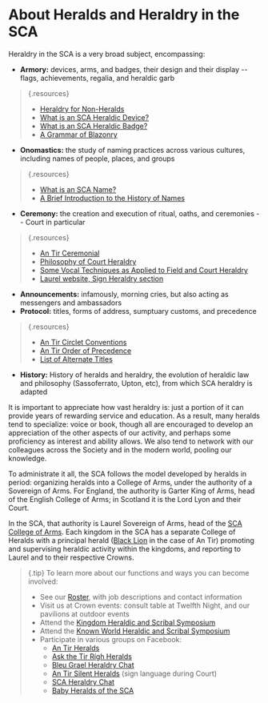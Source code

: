 # About Heralds and Heraldry in the SCA

Heraldry in the SCA is a very broad subject, encompassing:

* __Armory:__ devices, arms, and badges, their design and their display -- flags, achievements, regalia, and heraldic garb

> {.resources}
>
> * [Heraldry for Non-Heralds](http://heraldry.sca.org/armory/newprimer/)
> * [What is an SCA Heraldic Device?](http://heraldry.sca.org/armory/whatis/device.html)
> * [What is an SCA Heraldic Badge?](http://heraldry.sca.org/armory/whatis/badge.html)
> * [A Grammar of Blazonry](http://heraldry.sca.org/armory/bruce.html)
>
* __Onomastics:__ the study of naming practices across various cultures, including names of people, places, and groups

> {.resources}
>
> * [What is an SCA Name?](http://heraldry.sca.org/armory/whatis/name.html)
> * [A Brief Introduction to the History of Names](http://heraldry.sca.org/names/namehist.html)

* __Ceremony:__ the creation and execution of ritual, oaths, and ceremonies -- Court in particular

> {.resources}
>
> * [An Tir Ceremonial][ceremonial]
> * [Philosophy of Court Heraldry](http://heraldry.sca.org/voice/philosophyonherald.html)
> * [Some Vocal Techniques as Applied to Field and Court Heraldry](http://heraldry.sca.org/voice/vocaltech.html)
> * [Laurel website, Sign Heraldry section](http://heraldry.sca.org/signheraldry.html)
>
* __Announcements:__ infamously, morning cries, but also acting as messengers and ambassadors
* __Protocol:__ titles, forms of address, sumptuary customs, and precedence

> {.resources}
>
> * [An Tir Circlet Conventions](/document/view/reference/circlets)
> * [An Tir Order of Precedence](https://op.antirheralds.org)
> * [List of Alternate Titles](http://heraldry.sca.org/titles.html)

* __History:__ History of heralds and heraldry, the evolution of heraldic law and philosophy (Sassoferrato, Upton, etc), from which SCA heraldry is adapted

It is important to appreciate how vast heraldry is: just a portion of it can provide years of rewarding service and education.  As a result, many heralds tend to specialize:  voice or book, though all are encouraged to develop an appreciation of the other aspects of our activity, and perhaps some proficiency as interest and ability allows.  We also tend to network with our colleagues across the Society and in the modern world, pooling our knowledge.

To administrate it all, the SCA follows the model developed by heralds in period: organizing heralds into a College of Arms, under the authority of a Sovereign of Arms.  For England, the authority is Garter King of Arms, head of the English College of Arms; in Scotland it is the Lord Lyon and their Court.

In the SCA, that authority is Laurel Sovereign of Arms, head of the [SCA College of Arms][coa].  Each kingdom in the SCA has a separate College of Heralds with a principal herald ([Black Lion][blacklion] in the case of An Tir) promoting and supervising heraldic activity within the kingdoms, and reporting to Laurel and to their respective Crowns.

> {.tip}
> To learn more about our functions and ways you can become involved:
>
> * See our [Roster](/staff), with job descriptions and contact information
> * Visit us at Crown events: consult table at Twelfth Night, and our pavilions at outdoor events
> * Attend the [Kingdom Heraldic and Scribal Symposium](/symposium)
> * Attend the [Known World Heraldic and Scribal Symposium](http://heraldry.sca.org/kwhss)
> * Participate in various groups on Facebook:
>   * [An Tir Heralds](https://www.facebook.com/groups/1466187777043480/)
>   * [Ask the Tir Rígh Heralds](https://www.facebook.com/groups/526745464046453/)
>   * [Bleu Grael Heraldry Chat](https://www.facebook.com/groups/bleugrealherald/)
>   * [An Tir Silent Heralds](https://www.facebook.com/groups/517913661699466/) (sign language during Court)
>   * [SCA Heraldry Chat](https://www.facebook.com/groups/SCAHeraldryChat/)
>   * [Baby Heralds of the SCA](https://www.facebook.com/groups/458411554260838/)

[blacklion]: /staff/office/black-lion
[ceremonial]: /ceremonial
[coa]: http://heraldry.sca.org
